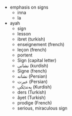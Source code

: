 - emphasis on signs
    - inna
    - la
- ayah
    - sign
    - lesson
    - ibret (turkish)
    - enseignement (french)
    - leçon (french)
    - portent
    - Sign (capital letter)
    - نشانی (kurdish)
    - Signe (french)
    - نشانه (Persian)
    - عبرت (Persian)
    - پەندێکی (Kurdish)
    - ders (Turkish)
    - âyet (Turkish)
    - prodige (French)
    - serious, miraculous sign